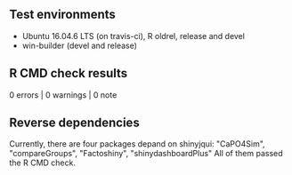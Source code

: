 ## Test environments
* Ubuntu 16.04.6 LTS (on travis-ci), R oldrel, release and devel 
* win-builder (devel and release)

## R CMD check results

0 errors | 0 warnings | 0 note

## Reverse dependencies

Currently, there are four packages  depand on shinyjqui:
"CaPO4Sim", "compareGroups", "Factoshiny", "shinydashboardPlus"
All of them passed the R CMD check.
